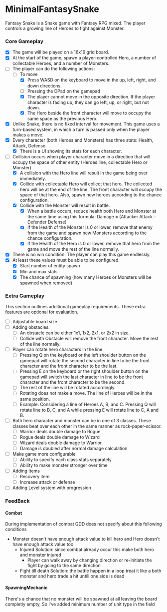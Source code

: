 # MinimalFantasySnake
Fantasy Snake is a Snake game with Fantasy RPG mixed. The player controls a growing line of Heroes to fight against Monster.

### Core Gameplay
- [x] The game will be played on a 16x16 grid board.
- [x] At the start of the game, spawn a player-controlled Hero, a number of collectable Heroes, and a number of Monsters.
- [ ] The player can do the following actions:
  - [ ] To move
    - [x] Press WASD on the keyboard to move in the up, left, right, and down directions.
    - [ ] Pressing the DPad on the gamepad
    - [x] The player cannot move in the opposite direction. If the player character is facing up, they can go left, up, or right, but not down.
    - [x] The Hero beside the front character will move to occupy the same space as the previous Hero.
- [x] Unlike Snake, there is no fixed interval for movement. This game uses a turn-based system, in which a turn is passed only when the player makes a move.
- [x] Every character (both Heroes and Monsters) has three stats: Health, Attack, Defense.
  - [x] There is a UI showing its stats for each character.
- [ ] Collision occurs when player character move in a direction that will occupy the space of other entity (Heroes line, collectable Hero or Monster)
  - [x] A collision with the Hero line will result in the game being over immediately.
  - [x] Collide with collectable Hero will collect that hero. The collected hero will be at the end of the line. The front character will occupy the space of that hero. Also, spawn new heroes according to the chance configuration.
  - [x] Collide with the Monster will result in battle.
    - [x] When a battle occurs, reduce health both Hero and Monster at the same time using this formula: Damage = (Attacker Attack - Defender Defense)
    - [x] If the Health of the Monster is 0 or lower, remove that enemy from the game and spawn new Monsters according to the chance configuration.
    - [x] If the Health of the Hero is 0 or lower, remove that hero from the game and move the rest of the line normally.
- [x] There is no win condition. The player can play this game endlessly.
- [x] At least these values must be able to be configured.
  - [x] Start number of entity spawn
  - [x] Min and max stats
  - [x] The chance of spawning (how many Heroes or Monsters will be spawned when removed)

### Extra Gameplay
This section outlines additional gameplay requirements. These extra features
are optional for evaluation.
- [ ] Adjustable board size
- [ ] Adding obstacles.
  - [ ] An obstacle can be either 1x1, 1x2, 2x1, or 2x2 in size.
  - [ ] Collide with Obstacle will remove the front character. Move the rest of the line normally.
- [ ] Player can rotate hero characters in the line
  - [ ] Pressing Q on the keyboard or the left shoulder button on the gamepad will rotate the second character in line to be the front character and the front character to be the last.
  - [ ] Pressing E on the keyboard or the right shoulder button on the gamepad will switch the last character in line to be the front character and the front character to be the second.
  - [ ] The rest of the line will be rotated accordingly.
  - [ ] Rotating does not make a move. The line of Heroes will be in the same position.
  - [ ] Example: Considering a line of Heroes A, B, and C. Pressing Q will rotate line to B, C, and A while pressing E will rotate line to C, A and B.
- [ ] Both hero character and monster can be in one of 3 classes. These classes beat over each other in the same manner as rock-paper-scissor.
  - [ ] Warrior deals double damage to Rogue
  - [ ] Rogue deals double damage to Wizard
  - [ ] Wizard deals double damage to Warrior.
  - [ ] Damage is doubled after normal damage calculation
- [ ] Make game more configurable
  - [ ] Ability to specify each class stats separately
  - [ ] Ability to make monster stronger over time
- [ ] Adding Items
  - [ ] Recovery item
  - [ ] Increase attack or defense
- [ ] Adding Level system with progression

### FeedBack
#### Combat
During implementation of combat GDD does not specify about this following conditions
- Monster doesn't have enough attack value to kill hero and Hero doesn't have enough attack value too
  - Injured Solution: since combat already occur this make both hero and monster injured
    - Player can walk away by changing direction or re-initiate the fight by going to the same direction
  - Fight till death Solution: the battle happen in a loop treat it like a both monster and hero trade a hit untill one side is dead

#### SpawningMechanic
There's a chance that no monster will be spawned at all leaving the board completly empty, So I've added minimum number of unit type in the field